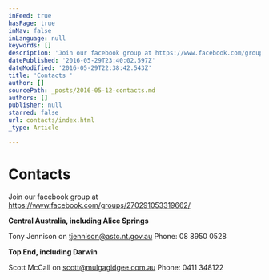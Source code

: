 ```yaml
---
inFeed: true
hasPage: true
inNav: false
inLanguage: null
keywords: []
description: 'Join our facebook group at https://www.facebook.com/groups/270291053319662/'
datePublished: '2016-05-29T23:40:02.597Z'
dateModified: '2016-05-29T22:38:42.543Z'
title: 'Contacts '
author: []
sourcePath: _posts/2016-05-12-contacts.md
authors: []
publisher: null
starred: false
url: contacts/index.html
_type: Article

---
```

# Contacts 

Join our facebook group at https://www.facebook.com/groups/270291053319662/

**Central Australia, including Alice Springs**

Tony Jennison on tjennison@astc.nt.gov.au Phone: 08 8950 0528

**Top End, including Darwin**

Scott McCall on scott@mulgagidgee.com.au Phone: 0411 348122